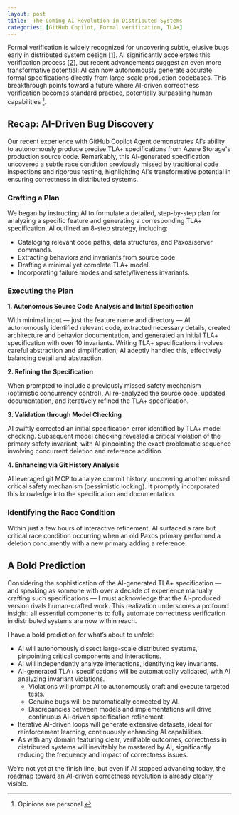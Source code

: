 ```yaml
---
layout: post
title:  The Coming AI Revolution in Distributed Systems
categories: [GitHub Copilot, Formal verification, TLA+]
---
```


Formal verification is widely recognized for uncovering subtle, elusive bugs early in distributed system design [[1]]. AI significantly accelerates this verification process [[2]], but recent advancements suggest an even more transformative potential: AI can now autonomously generate accurate formal specifications directly from large-scale production codebases. This breakthrough points toward a future where AI-driven correctness verification becomes standard practice, potentially surpassing human capabilities [^disclaimer].

## Recap: AI-Driven Bug Discovery

Our recent experience with GitHub Copilot Agent demonstrates AI’s ability to autonomously produce precise TLA+ specifications from Azure Storage's production source code. Remarkably, this AI-generated specification uncovered a subtle race condition previously missed by traditional code inspections and rigorous testing, highlighting AI's transformative potential in ensuring correctness in distributed systems.

### Crafting a Plan

We began by instructing AI to formulate a detailed, step-by-step plan for analyzing a specific feature and generating a corresponding TLA+ specification. AI outlined an 8-step strategy, including:

* Cataloging relevant code paths, data structures, and Paxos/server commands.
* Extracting behaviors and invariants from source code.
* Drafting a minimal yet complete TLA+ model.
* Incorporating failure modes and safety/liveness invariants.

### Executing the Plan

**1. Autonomous Source Code Analysis and Initial Specification**

With minimal input — just the feature name and directory — AI autonomously identified relevant code, extracted necessary details, created architecture and behavior documentation, and generated an initial TLA+ specification with over 10 invariants. Writing TLA+ specifications involves careful abstraction and simplification; AI adeptly handled this, effectively balancing detail and abstraction.

**2. Refining the Specification**

When prompted to include a previously missed safety mechanism (optimistic concurrency control), AI re-analyzed the source code, updated documentation, and iteratively refined the TLA+ specification.

**3. Validation through Model Checking**

AI swiftly corrected an initial specification error identified by TLA+ model checking. Subsequent model checking revealed a critical violation of the primary safety invariant, with AI pinpointing the exact problematic sequence involving concurrent deletion and reference addition.

**4. Enhancing via Git History Analysis**

AI leveraged git MCP to analyze commit history, uncovering another missed critical safety mechanism (pessimistic locking). It promptly incorporated this knowledge into the specification and documentation.

### Identifying the Race Condition

Within just a few hours of interactive refinement, AI surfaced a rare but critical race condition occurring when an old Paxos primary performed a deletion concurrently with a new primary adding a reference.

## A Bold Prediction

Considering the sophistication of the AI-generated TLA+ specification — and speaking as someone with over a decade of experience manually crafting such specifications — I must acknowledge that the AI-produced version rivals human-crafted work. This realization underscores a profound insight: all essential components to fully automate correctness verification in distributed systems are now within reach.

I have a bold prediction for what’s about to unfold:

* AI will autonomously dissect large-scale distributed systems, pinpointing critical components and interactions.
* AI will independently analyze interactions, identifying key invariants.
* AI-generated TLA+ specifications will be automatically validated, with AI analyzing invariant violations.
  * Violations will prompt AI to autonomously craft and execute targeted tests.
  * Genuine bugs will be automatically corrected by AI.
  * Discrepancies between models and implementations will drive continuous AI-driven specification refinement.
* Iterative AI-driven loops will generate extensive datasets, ideal for reinforcement learning, continuously enhancing AI capabilities.
* As with any domain featuring clear, verifiable outcomes, correctness in distributed systems will inevitably be mastered by AI, significantly reducing the frequency and impact of correctness issues.

We’re not yet at the finish line, but even if AI stopped advancing today, the roadmap toward an AI-driven correctness revolution is already clearly visible.

[1]: https://lamport.azurewebsites.net/tla/industrial-use.html

[2]: https://zfhuang99.github.io/tla+/pluscal/chatgpt/2023/09/24/TLA-made-simple-with-chatgpt.html

[^disclaimer]: Opinions are personal.